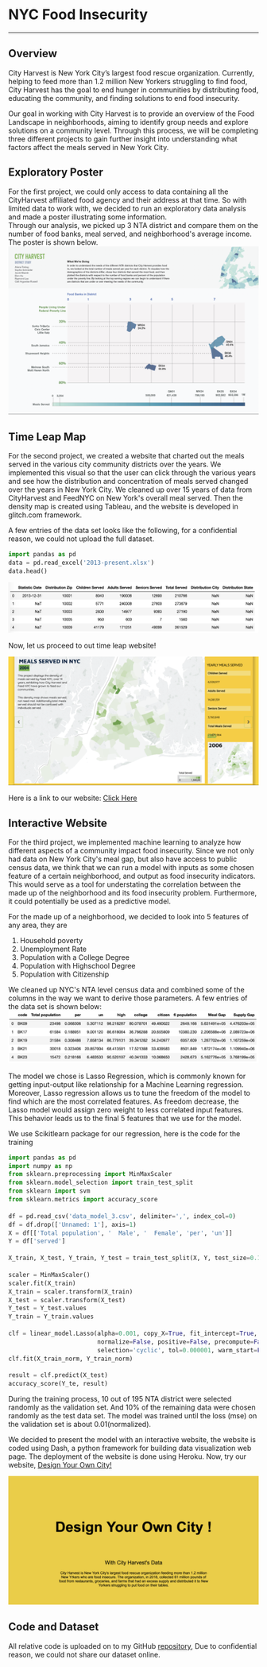 # NYC Food Insecurity
---
## Overview
City Harvest is New York City’s largest food rescue organization. Currently, helping to feed more than 1.2 million New Yorkers struggling to find food, City Harvest has the goal to end hunger in communities by distributing food, educating the community, and finding solutions to end food insecurity.

Our goal in working with City Harvest is to provide an overview of the Food Landscape in neighborhoods, aiming to identify group needs and explore solutions on a community level. Through this process, we will be completing three different projects to gain further insight into understanding what factors affect the meals served in New York City.

## Exploratory Poster
For the first project, we could only access to data containing all the CityHarvest affiliated food agency and their address at that time. So with limited data to work with, we decided to run an exploratory data analysis and made a poster illustrating some information.  
Through our analysis, we picked up 3 NTA district and compare them on the number of food banks, meal served, and neighborhood's average income. The poster is shown below.
<img src="pic/poster.png?raw=true"/>

## Time Leap Map
For the second project, we created a website that charted out the meals served in the various city community districts over the years. We implemented this visual so that the user can click through the various years and see how the distribution and concentration of meals served changed over the years in New York City. 
We cleaned up over 15 years of data from CityHarvest and FeedNYC on New York's overall meal served. Then the density map is created using Tableau, and the website is developed in glitch.com framework.  
  
A few entries of the data set looks like the following, for a confidential reason, we could not upload the full dataset.  

```python
import pandas as pd
data = pd.read_excel('2013-present.xlsx')
data.head()
```

<img src="pic/data.png?raw=true"/>

Now, let us proceed to out time leap website!

[<img src="pic/mapweb.png?raw=true"/>](https://cityharvest.glitch.me)


Here is a link to our website: [Click Here](https://nycity-meals.glitch.me/)

## Interactive Website
For the third project, we implemented machine learning to analyze how different aspects of a community impact food insecurity. Since we not only had data on New York City's meal gap, but also have access to public census data, we think that we can run a model with inputs as some chosen feature of a certain neighborhood, and output as food insecurity indicators. This would serve as a tool for understating the correlation between the made up of the neighborhood and its food insecurity problem. Furthermore, it could potentially be used as a predictive model.  
  
For the made up of a neighborhood, we decided to look into 5 features of any area, they are

1. Household poverty
2. Unemployment Rate
3. Population with a College Degree
4. Population with Highschool Degree
5. Population with Citizenship

We cleaned up NYC's NTA level census data and combined some of the columns in the way we want to derive those parameters. A few entries of the data set is shown below:  
 <img src="pic/data_nta.png?raw=true"/> 
  
The model we chose is Lasso Regression, which is commonly known for getting input-output like relationship for a Machine Learning regression. Moreover, Lasso regression allows us to tune the freedom of the model to find which are the most correlated features. As freedom decrease, the Lasso model would assign zero weight to less correlated input features. This behavior leads us to the final 5 features that we use for the model.  
  
We use Scikitlearn package for our regression, here is the code for the training
```python
import pandas as pd
import numpy as np
from sklearn.preprocessing import MinMaxScaler
from sklearn.model_selection import train_test_split
from sklearn import svm
from sklearn.metrics import accuracy_score

df = pd.read_csv('data_model_3.csv', delimiter=',', index_col=0)
df = df.drop(['Unnamed: 1'], axis=1)
X = df[['Total population', '  Male', '  Female', 'per', 'un']]
Y = df['served']

X_train, X_test, Y_train, Y_test = train_test_split(X, Y, test_size=0.1)

scaler = MinMaxScaler()
scaler.fit(X_train)
X_train = scaler.transform(X_train)
X_test = scaler.transform(X_test)
Y_test = Y_test.values
Y_train = Y_train.values

clf = linear_model.Lasso(alpha=0.001, copy_X=True, fit_intercept=True, max_iter=70000,
                         normalize=False, positive=False, precompute=False, random_state=None,
                         selection='cyclic', tol=0.000001, warm_start=False)
clf.fit(X_train_norm, Y_train_norm)

result = clf.predict(X_test)
accuracy_score(Y_te, result)
```
During the training process, 10 out of 195 NTA district were selected randomly as the validation set. And 10% of the remaining data were chosen randomly as the test data set. The model was trained until the loss (mse) on the validation set is about 0.01(normalized).  

We decided to present the model with an interactive website, the website is coded using Dash, a python framework for building data visualization web page. The deployment of the website is done using Heroku. Now, try our website, [Design Your Own City!](http://cityharvest-app.herokuapp.com/)

[<img src="pic/app.png?raw=true"/>](http://cityharvest-app.herokuapp.com/)


## Code and Dataset
All relative code is uploaded on to my GitHub [repository](https://github.com/raymondminglee/CityHarvest-DataVisualization/tree/master/code), Due to confidential reason, we could not share our dataset online. 




